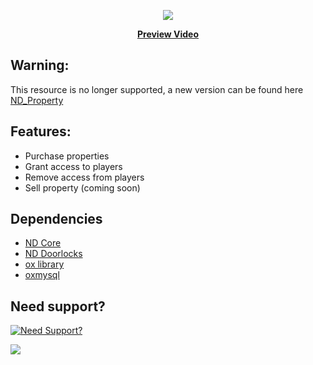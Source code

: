 <p align="center">
  <img src="https://user-images.githubusercontent.com/86536434/195198946-8c2e6bcf-523c-4751-8d70-fa800861ccf4.png" />
</p>
<p align='center'><b><a href="https://youtu.be/qR8pZ-Xw98I">Preview Video</a></b>

## Warning:
This resource is no longer supported, a new version can be found here [ND_Property](https://github.com/ND-Framework/ND_Property)

## Features:
* Purchase properties
* Grant access to players
* Remove access from players
* Sell property (coming soon)

## Dependencies
* [ND Core](https://github.com/ND-Framework/ND_Core)
* [ND Doorlocks](https://github.com/ND-Framework/ND_Doorlocks)
* [ox library](https://github.com/overextended/ox_lib/releases)
* [oxmysql](https://github.com/overextended/oxmysql/releases)

## Need support?
[![Need Support?](https://user-images.githubusercontent.com/86536434/147299047-73691b78-2690-4786-b58b-27d24e48a0d2.png)](https://discord.gg/Z9Mxu72zZ6)

<a href="https://youtu.be/qR8pZ-Xw98I"><img src="https://user-images.githubusercontent.com/86536434/195199592-9a6d8366-9820-4684-a1fb-c44c823db0e6.png" /></a>
